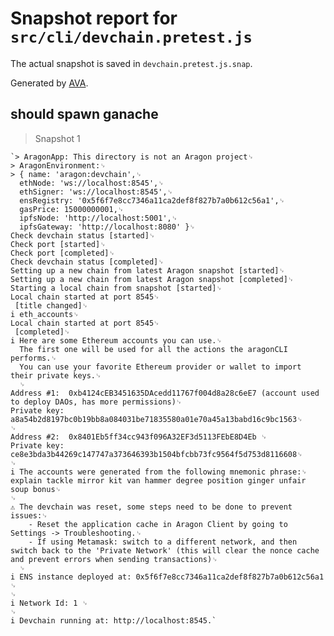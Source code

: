 # Snapshot report for `src/cli/devchain.pretest.js`

The actual snapshot is saved in `devchain.pretest.js.snap`.

Generated by [AVA](https://ava.li).

## should spawn ganache

> Snapshot 1

    `> AragonApp: This directory is not an Aragon project␊
    > AragonEnvironment:␊
    > { name: 'aragon:devchain',␊
      ethNode: 'ws://localhost:8545',␊
      ethSigner: 'ws://localhost:8545',␊
      ensRegistry: '0x5f6f7e8cc7346a11ca2def8f827b7a0b612c56a1',␊
      gasPrice: 15000000001,␊
      ipfsNode: 'http://localhost:5001',␊
      ipfsGateway: 'http://localhost:8080' }␊
    Check devchain status [started]␊
    Check port [started]␊
    Check port [completed]␊
    Check devchain status [completed]␊
    Setting up a new chain from latest Aragon snapshot [started]␊
    Setting up a new chain from latest Aragon snapshot [completed]␊
    Starting a local chain from snapshot [started]␊
    Local chain started at port 8545␊
     [title changed]␊
    i eth_accounts␊
    Local chain started at port 8545␊
     [completed]␊
    i Here are some Ethereum accounts you can use.␊
      The first one will be used for all the actions the aragonCLI performs.␊
      You can use your favorite Ethereum provider or wallet to import their private keys.␊
      ␊
    Address #1:  0xb4124cEB3451635DAcedd11767f004d8a28c6eE7 (account used to deploy DAOs, has more permissions)␊
    Private key: a8a54b2d8197bc0b19bb8a084031be71835580a01e70a45a13babd16c9bc1563␊
    ␊
    Address #2:  0x8401Eb5ff34cc943f096A32EF3d5113FEbE8D4Eb ␊
    Private key: ce8e3bda3b44269c147747a373646393b1504bfcbb73fc9564f5d753d8116608␊
    ␊
    i The accounts were generated from the following mnemonic phrase:␊
    explain tackle mirror kit van hammer degree position ginger unfair soup bonus␊
    ␊
    ⚠ The devchain was reset, some steps need to be done to prevent issues:␊
        - Reset the application cache in Aragon Client by going to Settings -> Troubleshooting.␊
        - If using Metamask: switch to a different network, and then switch back to the 'Private Network' (this will clear the nonce cache and prevent errors when sending transactions)␊
      ␊
    i ENS instance deployed at: 0x5f6f7e8cc7346a11ca2def8f827b7a0b612c56a1 ␊
    ␊
    i Network Id: 1 ␊
    ␊
    i Devchain running at: http://localhost:8545.`
